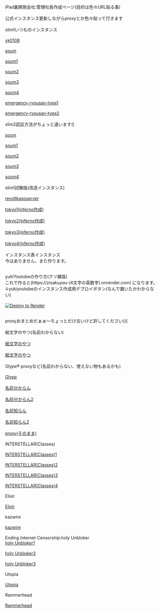 <br>iPad裏開発会社:管理社長作成ページ(目的は色々URL貼る事)<br/>
<br>公式インスタンス更新しながらproxyとか色々貼って行きます<br/>
<br>slim1いつものインスタンス<br/>
<br><a href= "https://yk0108.onrender.com/blog/" >yk0108</a><br/>
<br><a href= "https://soum-slim1-ut23.onrender.com/" >soum</a><br/>
<br><a href= "https://soum-slim1-1.onrender.com/" >soum1</a><br/>
<br><a href= "https://soum-slim1-2.onrender.com/" >soum2</a><br/>
<br><a href= "https://soum-slim1-3.onrender.com/" >soum3</a><br/>
<br><a href= "https://soum-slim1-4.onrender.com/" >soum4</a><br/>
<br><a href= "https://emergency-ryousan-type.onrender.com/" >emergency-ryousan-type1</a><br/>
<br><a href= "https://emergency-ryousan-type-soiy.onrender.com/" >emergency-ryousan-type2</a><br/>
<br>slim2認証方法がちょっと違います()<br/>
<br><a href= "https://soum-slim2-ji02.onrender.com/" >soum</a><br/>
<br><a href= "https://soum-slim2-1.onrender.com/" >soum1</a><br/>
<br><a href= "https://soum-slim2-2.onrender.com/" >soum2</a><br/>
<br><a href= "https://soum-slim2-3.onrender.com/" >soum3</a><br/>
<br><a href= "https://soum-slim2-4.onrender.com/" >soum4</a><br/>
<br>slim1試験版(改造インスタンス)<br/>
<br><a href= "https://revoltkasoserver-o6dn.onrender.com" >revoltkasoserver</a><br/>
<br><a href= "https://tokyo-math.onrender.com/" >tokyo1(inferno作成)</a><br/>
<br><a href= "https://tokyo-english.onrender.com/" >tokyo2(inferno作成)</a><br/>
<br><a href= "https://tokyo-history.onrender.com/" >tokyo3(inferno作成)</a><br/>
<br><a href= "https://tokyo-science.onrender.com/" >tokyo4(inferno作成)</a><br/>
<br>インスタンス表インスタンス<br/>
今はありません、また作ります。

<br>yukiYoutubeの作り方(クソ雑版)<br/>
これで作ると(https://zisakuyou-(4文字の英数字).onrender.com)
になります。
<br>↓yukiyoutubeのインスタンス作成用デプロイボタン(なんで置いたかわからない)<br/>
<br><a href="https://render.com/deploy?repo=https://github.com/iPadurakaihatugaisyakannrisyatyou/iPadurakaihatugaisyakannrisyatyou.github.io">
<img src="https://render.com/images/deploy-to-render-button.svg" alt="Deploy to Render"></a><br/>

<br>proxyおまとめだぁぁ〜ちょっとだけ古いけど許してください(((<br/>
<br>絵文字のやつ(名前わからない)<br/>
<br><a href= "https://fossil-charming-frill.glitch.me/" >絵文字のやつ</a><br/>
<br><a href= "https://honorable-handsome-muscari.glitch.me/" >絵文字のやつ</a><br/>
<br>Glype® proxyなど(名前わからない、使えない物もあるかも)<br/>
<br><a href= "https://www.intagent.com/remoteview/" >Glype</a><br/>
<br><a href= "https://www.pc-freak.net/proxy/" >名前分からん</a><br/>
<br><a href= "https://zrr.us/pocketproxy.php" >名前分からん2</a><br/>
<br><a href= "https://37l5cj-8080.csb.app/" >名前知らん</a><br/>
<br><a href= "https://schmidtb.de/p/" >名前知らん2</a><br/>
<br><a href= "https://proxy.com/" >proxy(そのまま)</a><br/>
<br>INTERSTELLAR(Classes)<br/>
<br><a href= "https://geometrytip.tech/" >INTERSTELLAR(Classes)1</a><br/>
<br><a href= "https://interstellar.hop.sh/" >INTERSTELLAR(Classes)2</a><br/>
<br><a href= "https://www.algebraxyz.com/" >INTERSTELLAR(Classes)3</a><br/>
<br><a href= "https://csx6060coolbeansstore.artclass.site/apps.html" >INTERSTELLAR(Classes)4</a><br/>
<br>Elixir<br/>
<br><a href= "https://elixirlj.glitch.me/" >Elixir</a><br/>
<br>kazwire<br/>
<br><a href= "https://edu.srcsb.com/apps/google" >kazwire</a><br/>
<br>Ending Internet Censorship:holy Unbloker
<br><a href= "https://holy.mathtutoringwithlove.info/" >holy Unbloker1</a><br/>
<br><a href= "https://thechefmethod.com/" >holy Unbloker2</a><br/>
<br><a href= "https://cheapdogs.org/" >holy Unbloker3</a><br/>
<br>Utopia<br/>
<br><a href= "https://ancienthistory.website/" >Utopia</a><br/>
<br>Rammerhead<br/>
<br><a href= "https://cool.portalwebvillamercedes.gob.ar/" >Rammerhead</a><br/>
